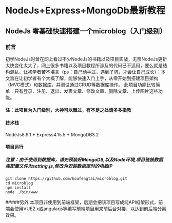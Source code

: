 # NodeJs+Express+MongoDb最新教程
## NodeJs 零基础快速搭建一个microblog（入门级别）

### 前言
初学NodeJs时曾在网上看过不少NodeJs的书籍以及项目实战，无奈NodeJs更新太快变化太大了，网上很多书籍以及项目教程所涉及的代码已不适用，要么就是结构混乱，让初学者苦不堪言（ps：自己动手过，遇到了坑，才会让自己成长）；本文旨在让初学者有个大概了解，能够快速入门上手，从零开始到搭建项目架构（MVC模式）和数据库，并测试通过CRUD等数据库操作。
此项目功能比较简单：只有登录、注册、退出、发表文章、修改文章、删除文章、上传图片这些功能。
####  
__注：此项目为入门级别，大神可以飘过，有不足之处请多多指教__

#### 技术栈
NodeJs8.9.1 + Express4.15.5 + MongoDB3.2

#### 项目运行
##### 注意：由于使用到数据库，请先预装好MongoDB,以及Node环境,项目链接数据库配置文件为setting.js,修改为安装数据库时的电脑IP
```
git clone https://github.com/houfengtai/microblog.git
cd microblog
npm install
node ./bin/www

```
#####另外
本项目非使用到前端框架，后期会把该项目写成纯API框架形式，前端会使用VUE2.x或angularjs等编写前端项目用来前后台对接，以达到前后端分离效果。
